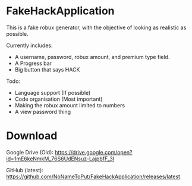 # FakeHackApplication
This is a fake robux generator, with the objective of looking as realistic as possible.

Currently includes:
- A username, password, robux amount, and premium type field.
- A Progress bar
- Big button that says HACK

Todo:
- Language support (If possible)
- Code organisation (Most important)
- Making the robux amount limited to numbers
- A view password thing

# Download
Google Drive (Old): https://drive.google.com/open?id=1mE6keNmkM_76S6UdENsuz-LajpbfF_3I

GitHub (latest): https://github.com/NoNameToPut/FakeHackApplication/releases/latest
